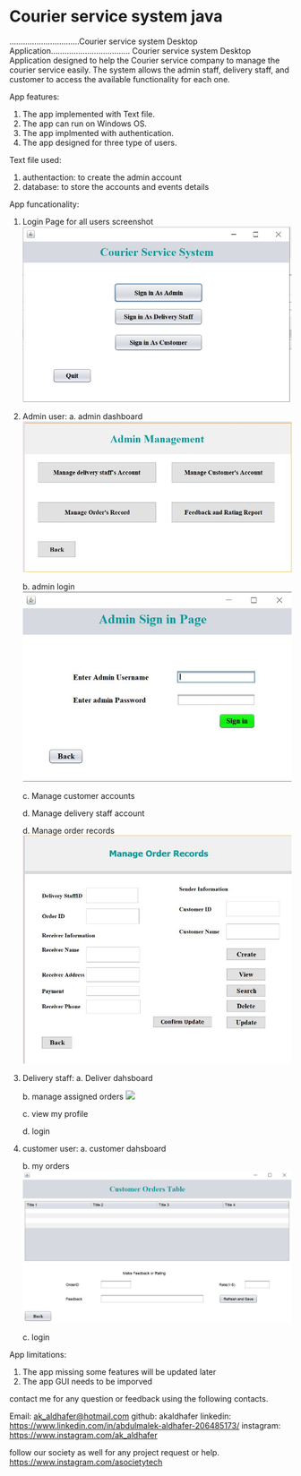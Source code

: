 # Courier service system java

...............................Courier service system Desktop Application...................................
Courier service system Desktop Application designed to help the Courier service company to manage the courier service easily. The system allows the admin staff, delivery staff, and customer to access the available functionality for each one. 



App features: 
1. The app implemented with Text file.
2. The app can run on Windows OS.
3. The app implmented with authentication.
4. The app designed for three type of users.

Text file used: 
  1. authentaction: to create the admin account
  2. database: to store the accounts and events details

App funcationality:
1. Login Page for all users
screenshot
![](mainpage.JPG) 

2. Admin user:
   a. admin dashboard
   ![](adminpanel.JPG) 
   
   b. admin login
    ![](adminlogin.JPG) 
    
   c. Manage customer accounts
    
   d. Manage delivery staff account
   
   d. Manage order records
   ![](manageOrders.JPG) 


3. Delivery staff:
   a. Deliver dahsboard
 
   b. manage assigned orders
    ![](aasignedorders.JPG) 
    
    
   c. view my profile
   
   d. login
 
4. customer user:
   a. customer dahsboard
 
   b. my orders
    ![](customerorders.JPG) 
    
   c. login
    
    
App limitations: 
 1. The app missing some features will be updated later
 2. The app GUI needs to be imporved 
 
  
 contact me for any question or feedback using the following contacts. 
 
 Email: ak_aldhafer@hotmail.com
 github: akaldhafer
 linkedin: https://www.linkedin.com/in/abdulmalek-aldhafer-206485173/
 instagram: https://www.instagram.com/ak_aldhafer
   
 follow our society as well for any project request or help. 
 https://www.instagram.com/asocietytech  
    
    
    
    

